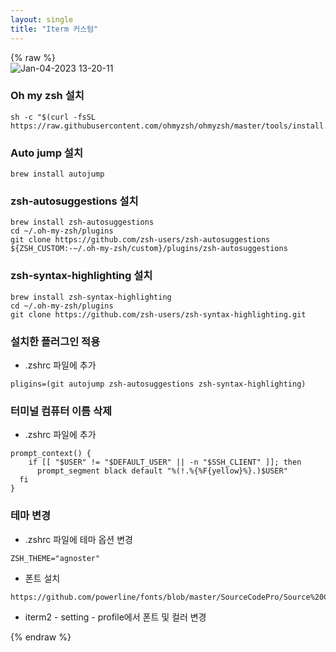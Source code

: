 ```yaml
---
layout: single
title: "Iterm 커스텀"
---
```

{% raw %}  
![Jan-04-2023 13-20-11](https://user-images.githubusercontent.com/57055565/210484195-442efef3-d1b2-4925-843d-7b23f800afa0.gif)


### Oh my zsh 설치

```
sh -c "$(curl -fsSL https://raw.githubusercontent.com/ohmyzsh/ohmyzsh/master/tools/install.sh)"
```

### Auto jump 설치

```
brew install autojump
```

### zsh-autosuggestions 설치

```
brew install zsh-autosuggestions
cd ~/.oh-my-zsh/plugins
git clone https://github.com/zsh-users/zsh-autosuggestions ${ZSH_CUSTOM:-~/.oh-my-zsh/custom}/plugins/zsh-autosuggestions
```

### zsh-syntax-highlighting 설치

```
brew install zsh-syntax-highlighting
cd ~/.oh-my-zsh/plugins
git clone https://github.com/zsh-users/zsh-syntax-highlighting.git
```

### 설치한 플러그인 적용
- .zshrc 파일에 추가

```
pligins=(git autojump zsh-autosuggestions zsh-syntax-highlighting)
```

### 터미널 컴퓨터 이름 삭제
- .zshrc 파일에 추가

```
prompt_context() {
    if [[ "$USER" != "$DEFAULT_USER" || -n "$SSH_CLIENT" ]]; then
      prompt_segment black default "%(!.%{%F{yellow}%}.)$USER"
  fi
}
```
### 테마 변경
- .zshrc 파일에 테마 옵션 변경

```
ZSH_THEME="agnoster"
```

- 폰트 설치

```
https://github.com/powerline/fonts/blob/master/SourceCodePro/Source%20Code%20Pro%20for%20Powerline.otf
```

- iterm2 - setting - profile에서 폰트 및 컬러 변경

{% endraw %}

